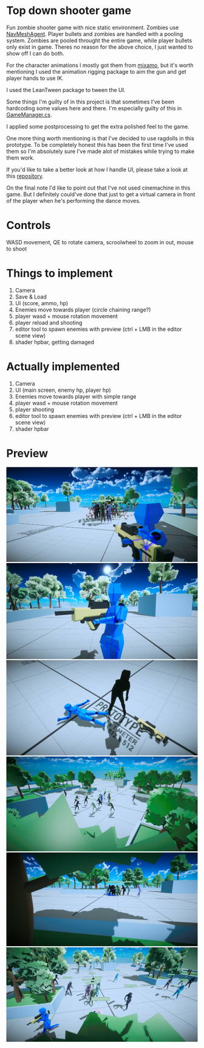 # Top down shooter game

Fun zombie shooter game with nice static environment. Zombies use [NavMeshAgent](https://docs.unity3d.com/ScriptReference/AI.NavMeshAgent.html).
Player bullets and zombies are handled with a pooling system. Zombies are pooled throught the entire game, while player bullets only exist in game.
Theres no reason for the above choice, I just wanted to show off I can do both.

For the character animations I mostly got them from [mixamo](https://www.mixamo.com/#/), but it's worth mentioning I used the animation rigging package
to aim the gun and get player hands to use IK.

I used the LeanTween package to tween the UI.

Some things I'm guilty of in this project is that sometimes I've been hardcoding some values here and there. I'm especially guilty of this in [GameManager.cs](Scripts/PersistantThroughLevels/GameManager.cs).

I applied some postprocessing to get the extra polished feel to the game. 

One more thing worth mentioning is that I've decided to use ragdolls in this prototype. To be completely honest this has been the first time I've used them so I'm absolutely sure
I've made alot of mistakes while trying to make them work.

If you'd like to take a better look at how I handle UI, please take a look at this [repository](https://github.com/Valphai/Arkanoid_Natoniewski).

On the final note I'd like to point out that I've not used cinemachine in this game. But I definitely could've done that just to get a virtual camera in front of the player
when he's performing the dance moves.

# Controls

WASD movement, QE to rotate camera, scroolwheel to zoom in out, mouse to shoot

# Things to implement

1. Camera
2. Save & Load
3. UI (score, ammo, hp)
4. Enemies move towards player (circle chaining range?)
5. player wasd + mouse rotation movement
6. player reload and shooting
7. editor tool to spawn enemies with preview (ctrl + LMB in the editor scene view)
8. shader hpbar, getting damaged

# Actually implemented

1. Camera
2. UI (main screen, enemy hp, player hp)
3. Enemies move towards player with simple range
4. player wasd + mouse rotation movement
5. player shooting
6. editor tool to spawn enemies with preview (ctrl + LMB in the editor scene view)
7. shader hpbar

# Preview

![](/Assets/Chocolate4/Art/MainMenu/1.png)
![](/Assets/Chocolate4/Art/MainMenu/2.png)
![](/Assets/Chocolate4/Art/MainMenu/3.png)
![](/Assets/Chocolate4/Art/MainMenu/4.png)
![](/Assets/Chocolate4/Art/MainMenu/5.png)
![](/Assets/Chocolate4/Art/MainMenu/6.png)